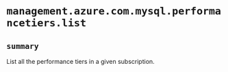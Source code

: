 # `management.azure.com.mysql.performancetiers.list`

## `summary`
List all the performance tiers in a given subscription.


